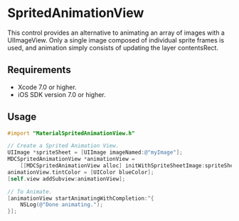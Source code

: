 # SpritedAnimationView

This control provides an alternative to animating an array of images with a UIImageView. Only
a single image composed of individual sprite frames is used, and animation simply consists of
updating the layer contentsRect.

## Requirements

- Xcode 7.0 or higher.
- iOS SDK version 7.0 or higher. 

## Usage

```objectivec
#import "MaterialSpritedAnimationView.h"

// Create a Sprited Animation View.
UIImage *spriteSheet = [UIImage imageNamed:@"myImage"];
MDCSpritedAnimationView *animationView =
    [[MDCSpritedAnimationView alloc] initWithSpriteSheetImage:spriteSheet];
animationView.tintColor = [UIColor blueColor];
[self.view addSubview:animationView];

// To Animate.
[animationView startAnimatingWithCompletion:^{
    NSLog(@"Done animating.");
}];
```
